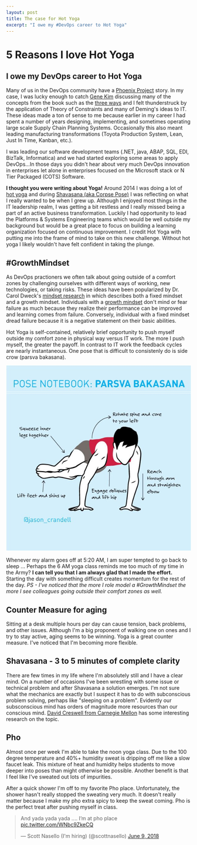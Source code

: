 ```yaml
---
layout: post
title: The case for Hot Yoga
excerpt: "I owe my #DevOps career to Hot Yoga"
---
```


# 5 Reasons I love Hot Yoga
## I owe my DevOps career to Hot Yoga

Many of us in the DevOps community have a [Phoenix Project](https://www.amazon.com/Phoenix-Project-DevOps-Helping-Business/dp/1942788290?keywords=phoenix+project&qid=1538282916&sr=8-1&ref=sr_1_1) story. In my case, I was lucky enough to catch [Gene Kim](@RealGeneKim) discussing many of the concepts from the book such as the [three ways](https://itrevolution.com/the-three-ways-principles-underpinning-devops/) and I felt thunderstruck by the application of Theory of Constraints and many of Deming's ideas to IT.  These ideas made a ton of sense to me because earlier in my career I had spent a number of years designing, implementing, and sometimes operating large scale Supply Chain Planning Systems.  Occasionally this also meant leading manufacturing transformations (Toyota Production System, Lean, Just In Time, Kanban, etc.). 

I was leading our software development teams (.NET, java, ABAP, SQL, EDI, BizTalk, Informatica) and we had started exploring some areas to apply DevOps...In those days you didn't hear about very much DevOps innovation in enterprises let alone in enterprises focused on the Microsoft stack or N Tier Packaged (COTS) Software.      

**I thought you were writing about Yoga!** Around 2014 I was doing a lot of [hot yoga](https://en.wikipedia.org/wiki/Bikram_Yoga) and during [Shavasana (aka Corpse Pose)](https://en.wikipedia.org/wiki/Shavasana) I was reflecting on what I really wanted to be when I grew up.  Although I enjoyed most things in the IT leadership realm, I was getting a bit restless and I really missed being a part of an active business transformation. Luckily I had opportunity to lead the Platforms & Systems Engineering teams which would be well outside my background but would be a great place to focus on building a learning organization focused on continuous improvement.  I credit Hot Yoga with putting me into the frame of mind to take on this new challenge.  Without hot yoga I likely wouldn't have felt confident in taking the plunge.

## #GrowthMindset

As DevOps practioners we often talk about going outside of a comfort zones by challenging ourselves with different ways of working, new technologies, or taking risks.  These ideas have been popularized by Dr. Carol Dweck's [mindset research](https://www.ted.com/talks/carol_dweck_the_power_of_believing_that_you_can_improve?language=en) in which describes both a fixed mindset and a growth mindset.  Individuals with a [growth mindset](https://en.wikipedia.org/wiki/Mindset#Fixed_and_growth) don't mind or fear failure as much because they realize their performance can be improved and learning comes from failure.  Conversely, individual with a fixed mindset dread failure because it is a negative statement on their basic abilities. 

Hot Yoga is self-contained, relatively brief opportunity to push myself outside my comfort zone in physical way versus IT work.  The more I push myself, the greater the payoff.  In contrast to IT work the feedback cycles are nearly instantaneous.  One pose that is difficult to consistenly do is side crow (parsva bakasana).  

![100 Days Challenge](/images/yoga-parsva_bakasana_red.jpg)

Whenever my alarm goes off at 5:20 AM, I am super tempted to go back to sleep ... Perhaps the 6 AM yoga class reminds me too much of my time in the Army? **I can tell you that I am always glad that I made the effort.**   Starting the day with something difficult creates momentum for the rest of the day. *PS - I've noticed that the more I role model a #GrowthMindset the more I see colleagues going outside their comfort zones as well.*

## Counter Measure for aging

Sitting at a desk multiple hours per day can cause tension, back problems, and other issues.  Although I'm a big proponent of walking one on ones and I try to stay active, aging seems to be winning.  Yoga is a great counter measure.  I've noticed that I'm becoming more flexible.

## Shavasana - 3 to 5 minutes of complete clarity

There are few times in my life where I'm absolutely still and I have a clear mind.  On a number of occasions I've been wrestling with some issue or technical problem and after Shavasana a solution emerges.  I'm not sure what the mechanics are exactly but I suspect it has to do with subconscious problem solving, perhaps like "sleeping on a problem".  Evidently our subsconscious mind has orders of magnitude more resources than our conscious mind.  [David Creswell from Carnegie Mellon](https://www.psychologytoday.com/us/blog/your-brain-work/201209/stop-trying-solve-problems) has some interesting research on the topic.

## Pho

Almost once per week I'm able to take the noon yoga class. Due to the 100 degree temperature and 40%+ humidity sweat is dripping off me like a slow faucet leak. This mixture of heat and humidity helps students to move deeper into poses than might otherwise be possible.  Another benefit is that I feel like I've sweated out lots of impurities. 

After a quick shower I'm off to my favorite Pho place.  Unfortunately, the shower hasn't really stopped the sweating very much. It doesn't really matter because I make my pho extra spicy to keep the sweat coming.  Pho is the perfect treat after pushing myself in class.

<blockquote class="twitter-tweet tw-align-center" data-lang="en"><p lang="tl" dir="ltr">And yada yada yada .... I’m at pho place <a href="https://t.co/WNbc9ZkeCQ">pic.twitter.com/WNbc9ZkeCQ</a></p>&mdash; Scott Nasello (I&#39;m hiring) (@scottnasello) <a href="https://twitter.com/scottnasello/status/1005549041579581440?ref_src=twsrc%5Etfw">June 9, 2018</a></blockquote>
<script async src="https://platform.twitter.com/widgets.js" charset="utf-8"></script>

